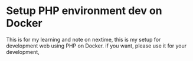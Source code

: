 # Setup PHP environment dev on Docker
This is for my learning and note on nextime, this is my setup for development web using PHP on Docker.
if you want, please use it for your development,


